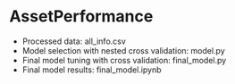 # AssetPerformance

- Processed data: all_info.csv
- Model selection with nested cross validation: model.py
- Final model tuning with cross validation: final_model.py
- Final model results: final_model.ipynb 
